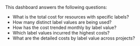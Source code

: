 This dashboard answers the following questions:

- What is the total cost for resources with specific labels?
- How many distinct label values are being used?
- How has the cost trended monthly by label value?
- Which label values incurred the highest costs?
- What are the detailed costs by label value across projects?

